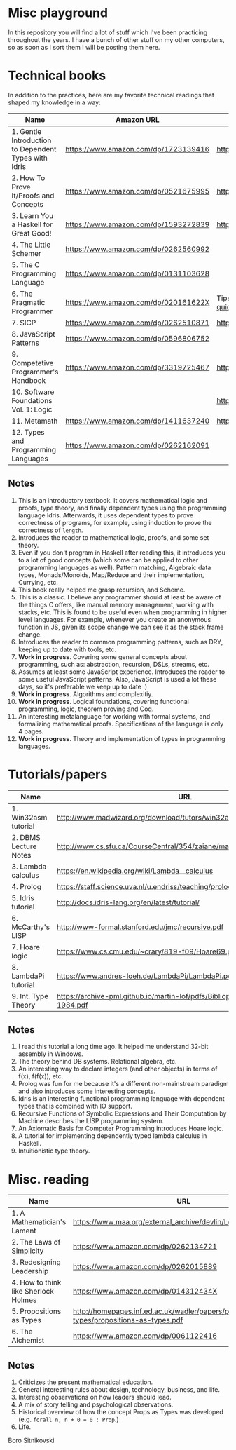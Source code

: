 Misc playground
===============
In this repository you will find a lot of stuff which I've been practicing throughout the years. I have a bunch of other stuff on my other computers, so as soon as I sort them I will be posting them here.

# Technical books

In addition to the practices, here are my favorite technical readings that shaped my knowledge in a way:

| Name                                                 | Amazon URL                           | Online URL                                                                |
| ---------------------------------------------------- | ------------------------------------ | ------------------------------------------------------------------------- |
| 1. Gentle Introduction to Dependent Types with Idris | https://www.amazon.com/dp/1723139416 | https://leanpub.com/gidti                                                 |
| 2. How To Prove It/Proofs and Concepts               | https://www.amazon.com/dp/0521675995 | http://people.uleth.ca/~dave.morris/books/proofs+concepts.html            |
| 3. Learn You a Haskell for Great Good!               | https://www.amazon.com/dp/1593272839 | http://learnyouahaskell.com/chapters                                      |
| 4. The Little Schemer                                | https://www.amazon.com/dp/0262560992 | |
| 5. The C Programming Language                        | https://www.amazon.com/dp/0131103628 | |
| 6. The Pragmatic Programmer                          | https://www.amazon.com/dp/020161622X | Tips summarized https://blog.codinghorror.com/a-pragmatic-quick-reference |
| 7. SICP                                              | https://www.amazon.com/dp/0262510871 | https://mitpress.mit.edu/sicp/full-text/book/book.html                    |
| 8. JavaScript Patterns                               | https://www.amazon.com/dp/0596806752 | |
| 9. Competetive Programmer's Handbook                 | https://www.amazon.com/dp/3319725467 | https://cses.fi/book.html                                                 |
| 10. Software Foundations Vol. 1: Logic               |                                      | https://softwarefoundations.cis.upenn.edu/lf-current/toc.html             |
| 11. Metamath                                         | https://www.amazon.com/dp/1411637240 | http://us.metamath.org/downloads/metamath.pdf                             |
| 12. Types and Programming Languages                  | https://www.amazon.com/dp/0262162091 | |

## Notes

1. This is an introductory textbook. It covers mathematical logic and proofs, type theory, and finally dependent types using the programming language Idris. Afterwards, it uses dependent types to prove correctness of programs, for example, using induction to prove the correctness of `length`.
2. Introduces the reader to mathematical logic, proofs, and some set theory.
3. Even if you don't program in Haskell after reading this, it introduces you to a lot of good concepts (which some can be applied to other programming languages as well). Pattern matching, Algebraic data types, Monads/Monoids, Map/Reduce and their implementation, Currying, etc.
4. This book really helped me grasp recursion, and Scheme.
5. This is a classic. I believe any programmer should at least be aware of the things C offers, like manual memory management, working with stacks, etc. This is found to be useful even when programming in higher level languages. For example, whenever you create an anonymous function in JS, given its scope change we can see it as the stack frame change.
6. Introduces the reader to common programming patterns, such as DRY, keeping up to date with tools, etc.
7. **Work in progress**. Covering some general concepts about programming, such as: abstraction, recursion, DSLs, streams, etc.
8. Assumes at least some JavaScript experience. Introduces the reader to some useful JavaScript patterns. Also, JavaScript is used a lot these days, so it's preferable we keep up to date :)
9. **Work in progress**. Algorithms and complexitiy.
10. **Work in progress**. Logical foundations, covering functional programming, logic, theorem proving and Coq.
11. An interesting metalanguage for working with formal systems, and formalizing mathematical proofs. Specifications of the language is only 4 pages.
12. **Work in progress**. Theory and implementation of types in programming languages.

# Tutorials/papers

| Name                    | URL                                                                        |
| ----------------------- | -------------------------------------------------------------------------- |
| 1. Win32asm tutorial    | http://www.madwizard.org/download/tutors/win32asmtutorial.zip              |
| 2. DBMS Lecture Notes   | http://www.cs.sfu.ca/CourseCentral/354/zaiane/material/notes/contents.html |
| 3. Lambda calculus      | https://en.wikipedia.org/wiki/Lambda__calculus                             |
| 4. Prolog               | https://staff.science.uva.nl/u.endriss/teaching/prolog/prolog.pdf          |
| 5. Idris tutorial       | http://docs.idris-lang.org/en/latest/tutorial/                             |
| 6. McCarthy's LISP      | http://www-formal.stanford.edu/jmc/recursive.pdf                           |
| 7. Hoare logic          | https://www.cs.cmu.edu/~crary/819-f09/Hoare69.pdf                          |
| 8. LambdaPi tutorial    | https://www.andres-loeh.de/LambdaPi/LambdaPi.pdf                           |
| 9. Int. Type Theory     | https://archive-pml.github.io/martin-lof/pdfs/Bibliopolis-Book-retypeset-1984.pdf |

## Notes

1. I read this tutorial a long time ago. It helped me understand 32-bit assembly in Windows.
2. The theory behind DB systems. Relational algebra, etc.
3. An interesting way to declare integers (and other objects) in terms of f(x), f(f(x)), etc.
4. Prolog was fun for me because it's a different non-mainstream paradigm and also introduces some interesting concepts.
5. Idris is an interesting functional programming language with dependent types that is combined with IO support.
6. Recursive Functions of Symbolic Expressions and Their Computation by Machine describes the LISP programming system.
7. An Axiomatic Basis for Computer Programming introduces Hoare logic.
8. A tutorial for implementing dependently typed lambda calculus in Haskell.
9. Intuitionistic type theory.

# Misc. reading

| Name                                   | URL                                                                                         |
| -------------------------------------- | ------------------------------------------------------------------------------------------- |
| 1. A Mathematician's Lament            | https://www.maa.org/external_archive/devlin/LockhartsLament.pdf                             |
| 2. The Laws of Simplicity              | https://www.amazon.com/dp/0262134721                                                        |
| 3. Redesigning Leadership              | https://www.amazon.com/dp/0262015889                                                        |
| 4. How to think like Sherlock Holmes   | https://www.amazon.com/dp/014312434X                                                        |
| 5. Propositions as Types               | http://homepages.inf.ed.ac.uk/wadler/papers/propositions-as-types/propositions-as-types.pdf |
| 6. The Alchemist                       | https://www.amazon.com/dp/0061122416                                                        |

## Notes

1. Criticizes the present mathematical education.
2. General interesting rules about design, technology, business, and life.
3. Interesting observations on how leaders should lead.
4. A mix of story telling and psychological observations.
5. Historical overview of how the concept Props as Types was developed (e.g. `forall n, n + 0 = 0 : Prop`.)
6. Life.

Boro Sitnikovski
